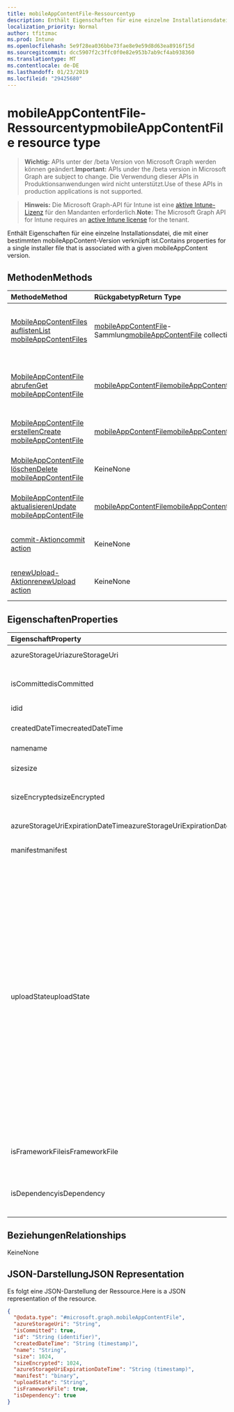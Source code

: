 ```yaml
---
title: mobileAppContentFile-Ressourcentyp
description: Enthält Eigenschaften für eine einzelne Installationsdatei, die mit einer bestimmten mobileAppContent-Version verknüpft ist.
localization_priority: Normal
author: tfitzmac
ms.prod: Intune
ms.openlocfilehash: 5e9f28ea036bbe73fae8e9e59d8d63ea8916f15d
ms.sourcegitcommit: dcc5907f2c3ffc0f0e82e953b7ab9cf4ab938360
ms.translationtype: MT
ms.contentlocale: de-DE
ms.lasthandoff: 01/23/2019
ms.locfileid: "29425680"
---
```

# <a name="mobileappcontentfile-resource-type"></a><span data-ttu-id="b2017-103">mobileAppContentFile-Ressourcentyp</span><span class="sxs-lookup"><span data-stu-id="b2017-103">mobileAppContentFile resource type</span></span>

> <span data-ttu-id="b2017-104">**Wichtig:** APIs unter der /beta Version von Microsoft Graph werden können geändert.</span><span class="sxs-lookup"><span data-stu-id="b2017-104">**Important:** APIs under the /beta version in Microsoft Graph are subject to change.</span></span> <span data-ttu-id="b2017-105">Die Verwendung dieser APIs in Produktionsanwendungen wird nicht unterstützt.</span><span class="sxs-lookup"><span data-stu-id="b2017-105">Use of these APIs in production applications is not supported.</span></span>

> <span data-ttu-id="b2017-106">**Hinweis:** Die Microsoft Graph-API für Intune ist eine [aktive Intune-Lizenz](https://go.microsoft.com/fwlink/?linkid=839381) für den Mandanten erforderlich.</span><span class="sxs-lookup"><span data-stu-id="b2017-106">**Note:** The Microsoft Graph API for Intune requires an [active Intune license](https://go.microsoft.com/fwlink/?linkid=839381) for the tenant.</span></span>

<span data-ttu-id="b2017-107">Enthält Eigenschaften für eine einzelne Installationsdatei, die mit einer bestimmten mobileAppContent-Version verknüpft ist.</span><span class="sxs-lookup"><span data-stu-id="b2017-107">Contains properties for a single installer file that is associated with a given mobileAppContent version.</span></span>

## <a name="methods"></a><span data-ttu-id="b2017-108">Methoden</span><span class="sxs-lookup"><span data-stu-id="b2017-108">Methods</span></span>
|<span data-ttu-id="b2017-109">Methode</span><span class="sxs-lookup"><span data-stu-id="b2017-109">Method</span></span>|<span data-ttu-id="b2017-110">Rückgabetyp</span><span class="sxs-lookup"><span data-stu-id="b2017-110">Return Type</span></span>|<span data-ttu-id="b2017-111">Beschreibung</span><span class="sxs-lookup"><span data-stu-id="b2017-111">Description</span></span>|
|:---|:---|:---|
|[<span data-ttu-id="b2017-112">MobileAppContentFiles auflisten</span><span class="sxs-lookup"><span data-stu-id="b2017-112">List mobileAppContentFiles</span></span>](../api/intune-apps-mobileappcontentfile-list.md)|<span data-ttu-id="b2017-113">[mobileAppContentFile](../resources/intune-apps-mobileappcontentfile.md)-Sammlung</span><span class="sxs-lookup"><span data-stu-id="b2017-113">[mobileAppContentFile](../resources/intune-apps-mobileappcontentfile.md) collection</span></span>|<span data-ttu-id="b2017-114">Auflisten von Eigenschaften und Beziehungen der [mobileAppContentFile](../resources/intune-apps-mobileappcontentfile.md)-Objekte.</span><span class="sxs-lookup"><span data-stu-id="b2017-114">List properties and relationships of the [mobileAppContentFile](../resources/intune-apps-mobileappcontentfile.md) objects.</span></span>|
|[<span data-ttu-id="b2017-115">MobileAppContentFile abrufen</span><span class="sxs-lookup"><span data-stu-id="b2017-115">Get mobileAppContentFile</span></span>](../api/intune-apps-mobileappcontentfile-get.md)|[<span data-ttu-id="b2017-116">mobileAppContentFile</span><span class="sxs-lookup"><span data-stu-id="b2017-116">mobileAppContentFile</span></span>](../resources/intune-apps-mobileappcontentfile.md)|<span data-ttu-id="b2017-117">Lesen von Eigenschaften und Beziehungen des [mobileAppContentFile](../resources/intune-apps-mobileappcontentfile.md)-Objekts.</span><span class="sxs-lookup"><span data-stu-id="b2017-117">Read properties and relationships of the [mobileAppContentFile](../resources/intune-apps-mobileappcontentfile.md) object.</span></span>|
|[<span data-ttu-id="b2017-118">MobileAppContentFile erstellen</span><span class="sxs-lookup"><span data-stu-id="b2017-118">Create mobileAppContentFile</span></span>](../api/intune-apps-mobileappcontentfile-create.md)|[<span data-ttu-id="b2017-119">mobileAppContentFile</span><span class="sxs-lookup"><span data-stu-id="b2017-119">mobileAppContentFile</span></span>](../resources/intune-apps-mobileappcontentfile.md)|<span data-ttu-id="b2017-120">Erstellen eines neuen [mobileAppContentFile](../resources/intune-apps-mobileappcontentfile.md)-Objekts.</span><span class="sxs-lookup"><span data-stu-id="b2017-120">Create a new [mobileAppContentFile](../resources/intune-apps-mobileappcontentfile.md) object.</span></span>|
|[<span data-ttu-id="b2017-121">MobileAppContentFile löschen</span><span class="sxs-lookup"><span data-stu-id="b2017-121">Delete mobileAppContentFile</span></span>](../api/intune-apps-mobileappcontentfile-delete.md)|<span data-ttu-id="b2017-122">Keine</span><span class="sxs-lookup"><span data-stu-id="b2017-122">None</span></span>|<span data-ttu-id="b2017-123">Löscht ein [mobileAppContentFile](../resources/intune-apps-mobileappcontentfile.md)-Objekt.</span><span class="sxs-lookup"><span data-stu-id="b2017-123">Deletes a [mobileAppContentFile](../resources/intune-apps-mobileappcontentfile.md).</span></span>|
|[<span data-ttu-id="b2017-124">MobileAppContentFile aktualisieren</span><span class="sxs-lookup"><span data-stu-id="b2017-124">Update mobileAppContentFile</span></span>](../api/intune-apps-mobileappcontentfile-update.md)|[<span data-ttu-id="b2017-125">mobileAppContentFile</span><span class="sxs-lookup"><span data-stu-id="b2017-125">mobileAppContentFile</span></span>](../resources/intune-apps-mobileappcontentfile.md)|<span data-ttu-id="b2017-126">Aktualisieren der Eigenschaften eines [MobileAppContentFile](../resources/intune-apps-mobileappcontentfile.md)-Objekts.</span><span class="sxs-lookup"><span data-stu-id="b2017-126">Update the properties of a [mobileAppContentFile](../resources/intune-apps-mobileappcontentfile.md) object.</span></span>|
|[<span data-ttu-id="b2017-127">commit-Aktion</span><span class="sxs-lookup"><span data-stu-id="b2017-127">commit action</span></span>](../api/intune-apps-mobileappcontentfile-commit.md)|<span data-ttu-id="b2017-128">Keine</span><span class="sxs-lookup"><span data-stu-id="b2017-128">None</span></span>|<span data-ttu-id="b2017-129">Führt einen Commit für eine Datei einer bestimmten App aus.</span><span class="sxs-lookup"><span data-stu-id="b2017-129">Commits a file of a given app.</span></span>|
|[<span data-ttu-id="b2017-130">renewUpload-Aktion</span><span class="sxs-lookup"><span data-stu-id="b2017-130">renewUpload action</span></span>](../api/intune-apps-mobileappcontentfile-renewupload.md)|<span data-ttu-id="b2017-131">Keine</span><span class="sxs-lookup"><span data-stu-id="b2017-131">None</span></span>|<span data-ttu-id="b2017-132">Erneuert den SAS-URI für einen Anwendungsdateiupload.</span><span class="sxs-lookup"><span data-stu-id="b2017-132">Renews the SAS URI for an application file upload.</span></span>|

## <a name="properties"></a><span data-ttu-id="b2017-133">Eigenschaften</span><span class="sxs-lookup"><span data-stu-id="b2017-133">Properties</span></span>
|<span data-ttu-id="b2017-134">Eigenschaft</span><span class="sxs-lookup"><span data-stu-id="b2017-134">Property</span></span>|<span data-ttu-id="b2017-135">Typ</span><span class="sxs-lookup"><span data-stu-id="b2017-135">Type</span></span>|<span data-ttu-id="b2017-136">Beschreibung</span><span class="sxs-lookup"><span data-stu-id="b2017-136">Description</span></span>|
|:---|:---|:---|
|<span data-ttu-id="b2017-137">azureStorageUri</span><span class="sxs-lookup"><span data-stu-id="b2017-137">azureStorageUri</span></span>|<span data-ttu-id="b2017-138">String</span><span class="sxs-lookup"><span data-stu-id="b2017-138">String</span></span>|<span data-ttu-id="b2017-139">Azure Storage-URI</span><span class="sxs-lookup"><span data-stu-id="b2017-139">The Azure Storage URI.</span></span>|
|<span data-ttu-id="b2017-140">isCommitted</span><span class="sxs-lookup"><span data-stu-id="b2017-140">isCommitted</span></span>|<span data-ttu-id="b2017-141">Boolean</span><span class="sxs-lookup"><span data-stu-id="b2017-141">Boolean</span></span>|<span data-ttu-id="b2017-142">Wert, der angibt, ob für die Datei ein Commit ausgeführt wurde</span><span class="sxs-lookup"><span data-stu-id="b2017-142">A value indicating whether the file is committed.</span></span>|
|<span data-ttu-id="b2017-143">id</span><span class="sxs-lookup"><span data-stu-id="b2017-143">id</span></span>|<span data-ttu-id="b2017-144">String</span><span class="sxs-lookup"><span data-stu-id="b2017-144">String</span></span>|<span data-ttu-id="b2017-145">ID der Datei</span><span class="sxs-lookup"><span data-stu-id="b2017-145">The File Id.</span></span>|
|<span data-ttu-id="b2017-146">createdDateTime</span><span class="sxs-lookup"><span data-stu-id="b2017-146">createdDateTime</span></span>|<span data-ttu-id="b2017-147">DateTimeOffset</span><span class="sxs-lookup"><span data-stu-id="b2017-147">DateTimeOffset</span></span>|<span data-ttu-id="b2017-148">Datum und Uhrzeit der Erstellung der Datei</span><span class="sxs-lookup"><span data-stu-id="b2017-148">The time the file was created.</span></span>|
|<span data-ttu-id="b2017-149">name</span><span class="sxs-lookup"><span data-stu-id="b2017-149">name</span></span>|<span data-ttu-id="b2017-150">String</span><span class="sxs-lookup"><span data-stu-id="b2017-150">String</span></span>|<span data-ttu-id="b2017-151">Name der Datei</span><span class="sxs-lookup"><span data-stu-id="b2017-151">the file name.</span></span>|
|<span data-ttu-id="b2017-152">size</span><span class="sxs-lookup"><span data-stu-id="b2017-152">size</span></span>|<span data-ttu-id="b2017-153">Int64</span><span class="sxs-lookup"><span data-stu-id="b2017-153">Int64</span></span>|<span data-ttu-id="b2017-154">Größe der Datei vor der Verschlüsselung</span><span class="sxs-lookup"><span data-stu-id="b2017-154">The size of the file prior to encryption.</span></span>|
|<span data-ttu-id="b2017-155">sizeEncrypted</span><span class="sxs-lookup"><span data-stu-id="b2017-155">sizeEncrypted</span></span>|<span data-ttu-id="b2017-156">Int64</span><span class="sxs-lookup"><span data-stu-id="b2017-156">Int64</span></span>|<span data-ttu-id="b2017-157">Größe der Datei nach der Verschlüsselung</span><span class="sxs-lookup"><span data-stu-id="b2017-157">The size of the file after encryption.</span></span>|
|<span data-ttu-id="b2017-158">azureStorageUriExpirationDateTime</span><span class="sxs-lookup"><span data-stu-id="b2017-158">azureStorageUriExpirationDateTime</span></span>|<span data-ttu-id="b2017-159">DateTimeOffset</span><span class="sxs-lookup"><span data-stu-id="b2017-159">DateTimeOffset</span></span>|<span data-ttu-id="b2017-160">Datum und Uhrzeit des Ablaufs des Azure Storage-URI</span><span class="sxs-lookup"><span data-stu-id="b2017-160">The time the Azure storage Uri expires.</span></span>|
|<span data-ttu-id="b2017-161">manifest</span><span class="sxs-lookup"><span data-stu-id="b2017-161">manifest</span></span>|<span data-ttu-id="b2017-162">Binär</span><span class="sxs-lookup"><span data-stu-id="b2017-162">Binary</span></span>|<span data-ttu-id="b2017-163">Manifestinformationen</span><span class="sxs-lookup"><span data-stu-id="b2017-163">The manifest information.</span></span>|
|<span data-ttu-id="b2017-164">uploadState</span><span class="sxs-lookup"><span data-stu-id="b2017-164">uploadState</span></span>|[<span data-ttu-id="b2017-165">mobileAppContentFileUploadState</span><span class="sxs-lookup"><span data-stu-id="b2017-165">mobileAppContentFileUploadState</span></span>](../resources/intune-apps-mobileappcontentfileuploadstate.md)|<span data-ttu-id="b2017-166">Status der aktuellen Uploadanforderung.</span><span class="sxs-lookup"><span data-stu-id="b2017-166">The state of the current upload request.</span></span> <span data-ttu-id="b2017-167">Mögliche Werte sind: `success`, `transientError`, `error`, `unknown`, `azureStorageUriRequestSuccess`, `azureStorageUriRequestPending`, `azureStorageUriRequestFailed`, `azureStorageUriRequestTimedOut`, `azureStorageUriRenewalSuccess`, `azureStorageUriRenewalPending`, `azureStorageUriRenewalFailed`, `azureStorageUriRenewalTimedOut`, `commitFileSuccess`, `commitFilePending`, `commitFileFailed` und `commitFileTimedOut`.</span><span class="sxs-lookup"><span data-stu-id="b2017-167">Possible values are: `success`, `transientError`, `error`, `unknown`, `azureStorageUriRequestSuccess`, `azureStorageUriRequestPending`, `azureStorageUriRequestFailed`, `azureStorageUriRequestTimedOut`, `azureStorageUriRenewalSuccess`, `azureStorageUriRenewalPending`, `azureStorageUriRenewalFailed`, `azureStorageUriRenewalTimedOut`, `commitFileSuccess`, `commitFilePending`, `commitFileFailed`, `commitFileTimedOut`.</span></span>|
|<span data-ttu-id="b2017-168">isFrameworkFile</span><span class="sxs-lookup"><span data-stu-id="b2017-168">isFrameworkFile</span></span>|<span data-ttu-id="b2017-169">Boolean</span><span class="sxs-lookup"><span data-stu-id="b2017-169">Boolean</span></span>|<span data-ttu-id="b2017-170">Ein Wert, der angibt, ob die Datei Framework handelt.</span><span class="sxs-lookup"><span data-stu-id="b2017-170">A value indicating whether the file is a framework file.</span></span>|
|<span data-ttu-id="b2017-171">isDependency</span><span class="sxs-lookup"><span data-stu-id="b2017-171">isDependency</span></span>|<span data-ttu-id="b2017-172">Boolean</span><span class="sxs-lookup"><span data-stu-id="b2017-172">Boolean</span></span>|<span data-ttu-id="b2017-173">Gibt an, ob die Datei eine Abhängigkeit für die wichtigsten Inhaltsdatei ist.</span><span class="sxs-lookup"><span data-stu-id="b2017-173">Whether the content file is a dependency for the main content file.</span></span>|

## <a name="relationships"></a><span data-ttu-id="b2017-174">Beziehungen</span><span class="sxs-lookup"><span data-stu-id="b2017-174">Relationships</span></span>
<span data-ttu-id="b2017-175">Keine</span><span class="sxs-lookup"><span data-stu-id="b2017-175">None</span></span>

## <a name="json-representation"></a><span data-ttu-id="b2017-176">JSON-Darstellung</span><span class="sxs-lookup"><span data-stu-id="b2017-176">JSON Representation</span></span>
<span data-ttu-id="b2017-177">Es folgt eine JSON-Darstellung der Ressource.</span><span class="sxs-lookup"><span data-stu-id="b2017-177">Here is a JSON representation of the resource.</span></span>
<!-- {
  "blockType": "resource",
  "keyProperty": "id",
  "@odata.type": "microsoft.graph.mobileAppContentFile"
}
-->
``` json
{
  "@odata.type": "#microsoft.graph.mobileAppContentFile",
  "azureStorageUri": "String",
  "isCommitted": true,
  "id": "String (identifier)",
  "createdDateTime": "String (timestamp)",
  "name": "String",
  "size": 1024,
  "sizeEncrypted": 1024,
  "azureStorageUriExpirationDateTime": "String (timestamp)",
  "manifest": "binary",
  "uploadState": "String",
  "isFrameworkFile": true,
  "isDependency": true
}
```




